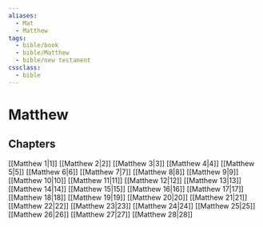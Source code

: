 ```yaml
---
aliases:
  - Mat
  - Matthew
tags:
  - bible/book
  - bible/Matthew
  - bible/new testament
cssclass:
  - bible
---
```


# Matthew

## Chapters

[[Matthew 1|1]]
[[Matthew 2|2]]
[[Matthew 3|3]]
[[Matthew 4|4]]
[[Matthew 5|5]]
[[Matthew 6|6]]
[[Matthew 7|7]]
[[Matthew 8|8]]
[[Matthew 9|9]]
[[Matthew 10|10]]
[[Matthew 11|11]]
[[Matthew 12|12]]
[[Matthew 13|13]]
[[Matthew 14|14]]
[[Matthew 15|15]]
[[Matthew 16|16]]
[[Matthew 17|17]]
[[Matthew 18|18]]
[[Matthew 19|19]]
[[Matthew 20|20]]
[[Matthew 21|21]]
[[Matthew 22|22]]
[[Matthew 23|23]]
[[Matthew 24|24]]
[[Matthew 25|25]]
[[Matthew 26|26]]
[[Matthew 27|27]]
[[Matthew 28|28]]
